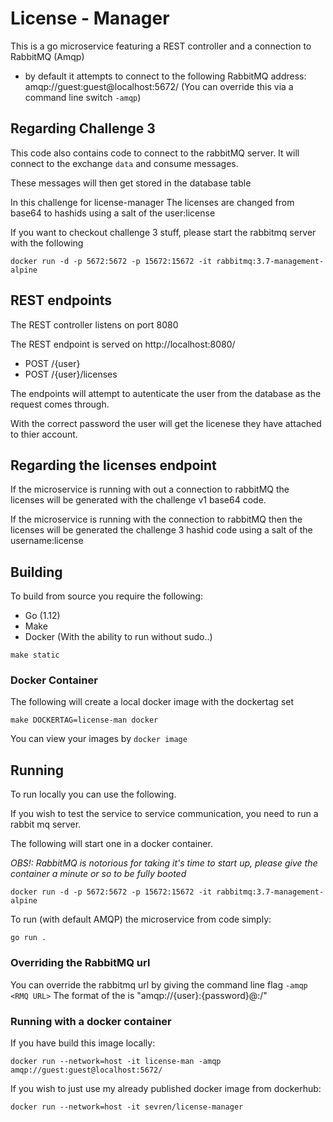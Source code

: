 # License - Manager
This is a go microservice featuring a REST controller and a connection to RabbitMQ (Amqp)

* by default it attempts to connect to the following RabbitMQ address: amqp://guest:guest@localhost:5672/ (You can override this via a command line switch `-amqp`)

## Regarding Challenge 3 

This code also contains code to connect to the rabbitMQ server. It will connect to the exchange `data` and consume messages. 

These messages will then get stored in the database table

In this challenge for license-manager The licenses are changed from base64 to hashids using a salt of the user:license

If you want to checkout challenge 3 stuff, please start the rabbitmq server with the following 

`docker run -d -p 5672:5672 -p 15672:15672 -it rabbitmq:3.7-management-alpine`

## REST endpoints

The REST controller listens on port 8080

The REST endpoint is served on http://localhost:8080/

* POST /{user}
* POST /{user}/licenses

The endpoints will attempt to autenticate the user from the database as the request comes through. 

With the correct password the user will get the licenese they have attached to thier account.

## Regarding the licenses endpoint

If the microservice is running with out a connection to rabbitMQ the licenses will be generated with the challenge v1 base64 code. 

If the microservice is running with the connection to rabbitMQ then the licenses will be generated the challenge 3  hashid code using a salt of the username:license


## Building
To build from source you require the following: 
* Go (1.12)
* Make
* Docker (With the ability to run without sudo..)

`make static`

### Docker Container
The following will create a local docker image with the dockertag set

`make DOCKERTAG=license-man docker`

You can view your images by 
`docker image`

## Running

To run locally you can use the following. 

If you wish to test the service to service communication, you need to run a rabbit mq server.

The following will start one in a docker container.

*OBS!: RabbitMQ is notorious for taking it's time to start up, please give the container a minute or so to be fully booted*

`docker run -d -p 5672:5672 -p 15672:15672 -it rabbitmq:3.7-management-alpine`

To run (with default AMQP) the microservice from code simply:

`go run .`

### Overriding the RabbitMQ url

You can override the rabbitmq url by giving the command line flag `-amqp <RMQ URL>`
The format of the <RMQ URL> is "amqp://{user}:{password}@<host>:<port>/"

### Running with a docker container

If you have build this image locally: 

`docker run --network=host -it license-man -amqp amqp://guest:guest@localhost:5672/`

If you wish to just use my already published docker image from dockerhub: 

`docker run --network=host -it sevren/license-manager`